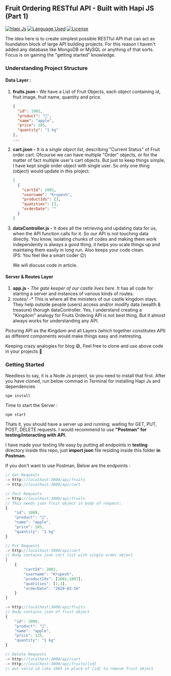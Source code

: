 ## Fruit Ordering RESTful API - Built with Hapi JS (Part 1)
  [![Hapi Js](https://img.shields.io/badge/Framework-Hapi%20Js-orange.svg)](https://https://hapi.dev/)
  [![Language Used](https://img.shields.io/badge/Language-Javascript-yellow.svg)](https://developer.mozilla.org/en-US/docs/Web/JavaScript)
  [![License](https://img.shields.io/badge/License-MIT-green)](https://opensource.org/licenses/MIT)

The idea here is to create simplest possible RESTful API that can act as foundation block of large API building projects. For this reason I haven't added any database like MongoDB or MySQL or anything of that sorts. Focus is on gaining the "getting started" knowledge. 

### Understanding Project Structure

#### **Data Layer :** 

1. **fruits.json -** We have a List of Fruit Objects, each object containing id, fruit image, fruit name, quantity and price.

   ```json
   {
     "id": 1001,
     "product": "🍎",
     "name": "apple",
     "price": 105,
     "quantity": "1 kg"
   },
   ... 
   ```

2. **cart.json -** It is a *single object list*, describing "Current Status" of Fruit order cart. Ofcourse we can have multiple "Order" objects, or for the matter of fact multiple user's cart objects. But just to keep things simple, I have kept single order object with single user. So only one thing (object) would update in this project.

   ```json
   [
     {
       "cartId": 2001,
       "username": "Krupesh",
       "productIds": [],
       "quatities": [],
       "orderDate": ""
     }
   ]
   ```

3. **dataController.js -** It does all the retrieving and updating data for us, when the API function calls for it. So our API is not touching data directly. You know, isolating chunks of codes and making them work independently is always a good thing, it helps you scale things up and maintaing them easily in long run. Also keeps your code clean. <br>(PS: You feel like a smart coder 😉)

   We will discuss code in article.

   

#### Server & Routes Layer

1. **app.js -** *The gate keeper of our castle lives here.* It has all code for starting a server and instances of various kinds of routes. 
2. **routes/* -** This is where all the ministers of our castle kingdom stays. They help outside people (users) access and/or modify data (wealth & treasure) thorugh dataController. Yes, I understand creating a "Kingdom" analogy for Fruits Ordering API is not best thing, But it almost always works for understanding any API.

Picturing API as the Kingdom and all Layers (which together constitutes API) as different components would make things easy and inetresting. 

Keeping crazy analogies for blog 😄, Feel free to clone and use above code in your projects 🚀

### Getting Started

Needless to say, it is a Node Js project, so you need to install that first. After you have cloned, run below commad in Terminal for installing Hapi Js and dependencies

```shell
npm install
```

Time to start the Server : 

```shell
npm start
```

Thats it, you should have a server up and running; waiting for GET, PUT, POST, DELETE requests. I would recommend to use **"Postman" for testing/interacting with API.**

I have made your testing life easy by putting all endpoints in **testing** directory inside this repo, just **import json** file residing inside this folder **in Postman.**

If you don't want to use Postman, Below are the endpoints : 

```js
// Get Requests
-> http://localhost:3000/api/fruits
-> http://localhost:3000/api/cart

// Post Requests
-> http://localhost:3000/api/fruits
// This needs json fruit object in body of request:
{
    "id": 1009,
    "product": "🍎",
    "name": "apple",
    "price": 105,
    "quantity": "1 kg"
}

// Put Requests
-> http://localhost:3000/api/cart
// Body contains json cart list with single order object
[
    {
        "cartId": 2001,
        "username": "Krupesh",
        "productIds": [1002,1007],
        "quatities": [1,3],
        "orderDate": "2020-03-16"
    }
]

-> http://localhost:3000/api/fruits
// Body contains json of fruit object
{
    "id": 1009,
    "product": "🍎",
    "name": "apple",
    "price": 125,
    "quantity": "1 kg"
}

// Delete Requests
-> http://localhost:3000/api/cart
-> http://localhost:3000/api/fruits/{id}
// put valid id like 1003 in place of {id} to remove fruit object
```


